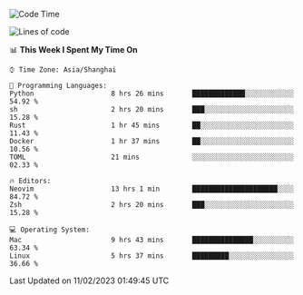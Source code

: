 <!--START_SECTION:waka-->
![Code Time](http://img.shields.io/badge/Code%20Time-1%2C141%20hrs%2042%20mins-blue)

![Lines of code](https://img.shields.io/badge/From%20Hello%20World%20I%27ve%20Written-24%20Thousand%20lines%20of%20code-blue)

📊 **This Week I Spent My Time On** 

```text
⌚︎ Time Zone: Asia/Shanghai

💬 Programming Languages: 
Python                   8 hrs 26 mins       █████████████░░░░░░░░░░░░   54.92 % 
sh                       2 hrs 20 mins       ███░░░░░░░░░░░░░░░░░░░░░░   15.28 % 
Rust                     1 hr 45 mins        ██░░░░░░░░░░░░░░░░░░░░░░░   11.43 % 
Docker                   1 hr 37 mins        ██░░░░░░░░░░░░░░░░░░░░░░░   10.56 % 
TOML                     21 mins             ░░░░░░░░░░░░░░░░░░░░░░░░░   02.33 % 

🔥 Editors: 
Neovim                   13 hrs 1 min        █████████████████████░░░░   84.72 % 
Zsh                      2 hrs 20 mins       ███░░░░░░░░░░░░░░░░░░░░░░   15.28 % 

💻 Operating System: 
Mac                      9 hrs 43 mins       ███████████████░░░░░░░░░░   63.34 % 
Linux                    5 hrs 37 mins       █████████░░░░░░░░░░░░░░░░   36.66 % 

```


 Last Updated on 11/02/2023 01:49:45 UTC
<!--END_SECTION:waka-->
